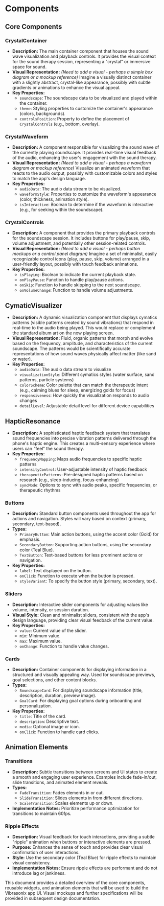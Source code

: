 # Components

## Core Components

### CrystalContainer
- **Description:** The main container component that houses the sound wave visualization and playback controls. It provides the visual context for the sound therapy session, representing a "crystal" or immersive space for sound.
- **Visual Representation:**  *(Need to add a visual - perhaps a simple box diagram or a mockup reference)*  Imagine a visually distinct container with a slightly abstract, crystal-like appearance, possibly with subtle gradients or animations to enhance the visual appeal.
- **Key Properties:**
    - `soundscape`:  The soundscape data to be visualized and played within the container.
    - `theme`:  Styling properties to customize the container's appearance (colors, backgrounds).
    - `controlsPosition`:  Property to define the placement of `CrystalControls` (e.g., bottom, overlay).

### CrystalWaveform
- **Description:**  A component responsible for visualizing the sound wave of the currently playing soundscape. It provides real-time visual feedback of the audio, enhancing the user's engagement with the sound therapy.
- **Visual Representation:** *(Need to add a visual - perhaps a waveform diagram or mockup reference)*  Visualize an animated waveform that reacts to the audio output, possibly with customizable colors and styles to match the app's design language.
- **Key Properties:**
    - `audioData`:  The audio data stream to be visualized.
    - `waveformStyle`:  Properties to customize the waveform's appearance (color, thickness, animation style).
    - `isInteractive`:  Boolean to determine if the waveform is interactive (e.g., for seeking within the soundscape).

### CrystalControls
- **Description:**  A component that provides the primary playback controls for the soundscape session. It includes buttons for play/pause, skip, volume adjustment, and potentially other session-related controls.
- **Visual Representation:** *(Need to add a visual - perhaps button mockups or a control panel diagram)*  Imagine a set of minimalist, easily recognizable control icons (play, pause, skip, volume) arranged in a user-friendly layout, possibly with touch feedback animations.
- **Key Properties:**
    - `isPlaying`:  Boolean to indicate the current playback state.
    - `onPlayPause`:  Function to handle play/pause actions.
    - `onSkip`:  Function to handle skipping to the next soundscape.
    - `onVolumeChange`: Function to handle volume adjustments.


## CymaticVisualizer
- **Description:** A dynamic visualization component that displays cymatics patterns (visible patterns created by sound vibrations) that respond in real-time to the audio being played. This would replace or complement the standard album art on the now playing screen.
- **Visual Representation:** Fluid, organic patterns that morph and evolve based on the frequency, amplitude, and characteristics of the current soundscape. The patterns would be scientifically accurate representations of how sound waves physically affect matter (like sand or water).
- **Key Properties:**
    - `audioData`: The audio data stream to visualize
    - `visualizationStyle`: Different cymatics styles (water surface, sand patterns, particle systems)
    - `colorScheme`: Color palette that can match the therapeutic intent (e.g., calming blues for sleep, energizing golds for focus)
    - `responsiveness`: How quickly the visualization responds to audio changes
    - `detailLevel`: Adjustable detail level for different device capabilities

## HapticResonance
- **Description:** A sophisticated haptic feedback system that translates sound frequencies into precise vibration patterns delivered through the phone's haptic engine. This creates a multi-sensory experience where users can "feel" the sound therapy.
- **Key Properties:**
    - `frequencyMapping`: Maps audio frequencies to specific haptic patterns
    - `intensityControl`: User-adjustable intensity of haptic feedback
    - `therapeuticPatterns`: Pre-designed haptic patterns based on research (e.g., sleep-inducing, focus-enhancing)
    - `syncMode`: Options to sync with audio peaks, specific frequencies, or therapeutic rhythms


### Buttons
- **Description:**  Standard button components used throughout the app for actions and navigation. Styles will vary based on context (primary, secondary, text-based).
- **Types:**
    - `PrimaryButton`:  Main action buttons, using the accent color (Gold) for emphasis.
    - `SecondaryButton`:  Supporting action buttons, using the secondary color (Teal Blue).
    - `TextButton`:  Text-based buttons for less prominent actions or navigation.
- **Key Properties:**
    - `label`:  Text displayed on the button.
    - `onClick`:  Function to execute when the button is pressed.
    - `styleVariant`:  To specify the button style (primary, secondary, text).

### Sliders
- **Description:**  Interactive slider components for adjusting values like volume, intensity, or session duration.
- **Visual Style:**  Clean and minimalist sliders, consistent with the app's design language, providing clear visual feedback of the current value.
- **Key Properties:**
    - `value`:  Current value of the slider.
    - `min`:  Minimum value.
    - `max`:  Maximum value.
    - `onChange`:  Function to handle value changes.

### Cards
- **Description:**  Container components for displaying information in a structured and visually appealing way. Used for soundscape previews, goal selections, and other content blocks.
- **Types:**
    - `SoundscapeCard`:  For displaying soundscape information (title, description, duration, preview image).
    - `GoalCard`:  For displaying goal options during onboarding and personalization.
- **Key Properties:**
    - `title`:  Title of the card.
    - `description`:  Descriptive text.
    - `media`:  Optional image or icon.
    - `onClick`:  Function to handle card clicks.


## Animation Elements

### Transitions
- **Description:**  Subtle transitions between screens and UI states to create a smooth and engaging user experience.  Examples include fade-in/out, slide transitions, and animated element reveals.
- **Types:**
    - `FadeTransition`:  Fades elements in or out.
    - `SlideTransition`:  Slides elements in from different directions.
    - `ScaleTransition`:  Scales elements up or down.
- **Implementation Notes:**  Prioritize performance optimization for transitions to maintain 60fps.

### Ripple Effects
- **Description:**  Visual feedback for touch interactions, providing a subtle "ripple" animation when buttons or interactive elements are pressed.
- **Purpose:**  Enhances the sense of touch and provides clear visual confirmation of user interactions.
- **Style:**  Use the secondary color (Teal Blue) for ripple effects to maintain visual consistency.
- **Implementation Notes:**  Ensure ripple effects are performant and do not introduce lag or jankiness.

This document provides a detailed overview of the core components, reusable widgets, and animation elements that will be used to build the Vibrasonix app UI.  Visual mockups and further specifications will be provided in subsequent design documentation.
